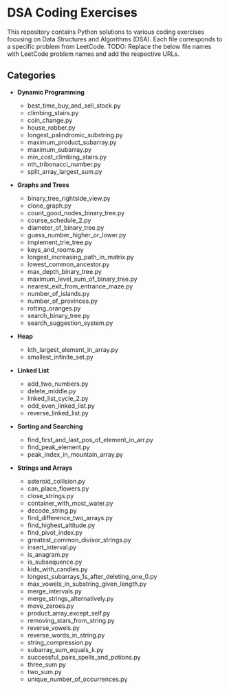 # DSA Coding Exercises

This repository contains Python solutions to various coding exercises focusing on Data Structures and Algorithms (DSA). Each file corresponds to a specific problem from LeetCode.
TODO: Replace the below file names with LeetCode problem names and add the respective URLs.

## Categories

- **Dynamic Programming**
  - best_time_buy_and_sell_stock.py
  - climbing_stairs.py
  - coin_change.py
  - house_robber.py
  - longest_palindromic_substring.py
  - maximum_product_subarray.py
  - maximum_subarray.py
  - min_cost_climbing_stairs.py
  - nth_tribonacci_number.py
  - split_array_largest_sum.py

- **Graphs and Trees**
  - binary_tree_rightside_view.py
  - clone_graph.py
  - count_good_nodes_binary_tree.py
  - course_schedule_2.py
  - diameter_of_binary_tree.py
  - guess_number_higher_or_lower.py
  - implement_trie_tree.py
  - keys_and_rooms.py
  - longest_increasing_path_in_matrix.py
  - lowest_common_ancestor.py
  - max_depth_binary_tree.py
  - maximum_level_sum_of_binary_tree.py
  - nearest_exit_from_entrance_maze.py
  - number_of_islands.py
  - number_of_provinces.py
  - rotting_oranges.py
  - search_binary_tree.py
  - search_suggestion_system.py

- **Heap**
  - kth_largest_element_in_array.py
  - smallest_infinite_set.py

- **Linked List**
  - add_two_numbers.py
  - delete_middle.py
  - linked_list_cycle_2.py
  - odd_even_linked_list.py
  - reverse_linked_list.py

- **Sorting and Searching**
  - find_first_and_last_pos_of_element_in_arr.py
  - find_peak_element.py
  - peak_index_in_mountain_array.py

- **Strings and Arrays**
  - asteroid_collision.py
  - can_place_flowers.py
  - close_strings.py
  - container_with_most_water.py
  - decode_string.py
  - find_difference_two_arrays.py
  - find_highest_altitude.py
  - find_pivot_index.py
  - greatest_common_divisor_strings.py
  - insert_interval.py
  - is_anagram.py
  - is_subsequence.py
  - kids_with_candies.py
  - longest_subarrays_1s_after_deleting_one_0.py
  - max_vowels_in_substring_given_length.py
  - merge_intervals.py
  - merge_strings_alternatively.py
  - move_zeroes.py
  - product_array_except_self.py
  - removing_stars_from_string.py
  - reverse_vowels.py
  - reverse_words_in_string.py
  - string_compression.py
  - subarray_sum_equals_k.py
  - successful_pairs_spells_and_potions.py
  - three_sum.py
  - two_sum.py
  - unique_number_of_occurrences.py
